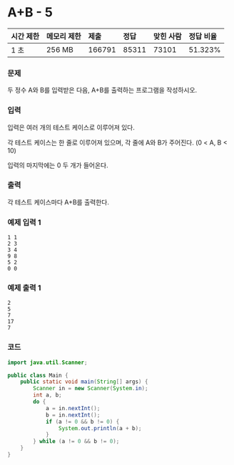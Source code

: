 # A+B - 5

| 시간 제한 | 메모리 제한 | 제출   | 정답  | 맞힌 사람 | 정답 비율 |
| :-------- | :---------- | :----- | :---- | :-------- | :-------- |
|1 초	|256 MB	|166791	|85311	|73101	|51.323%|

### 문제

두 정수 A와 B를 입력받은 다음, A+B를 출력하는 프로그램을 작성하시오.

### 입력

입력은 여러 개의 테스트 케이스로 이루어져 있다.

각 테스트 케이스는 한 줄로 이루어져 있으며, 각 줄에 A와 B가 주어진다. (0 < A, B < 10)

입력의 마지막에는 0 두 개가 들어온다.

### 출력

각 테스트 케이스마다 A+B를 출력한다.

### 예제 입력 1
```
1 1
2 3
3 4
9 8
5 2
0 0
```

### 예제 출력 1
```
2
5
7
17
7
```

### 코드

```java
import java.util.Scanner;

public class Main {
    public static void main(String[] args) {
        Scanner in = new Scanner(System.in);
        int a, b;
        do {
            a = in.nextInt();
            b = in.nextInt();
            if (a != 0 && b != 0) {
                System.out.println(a + b);
            }
        } while (a != 0 && b != 0);
    }
}
```